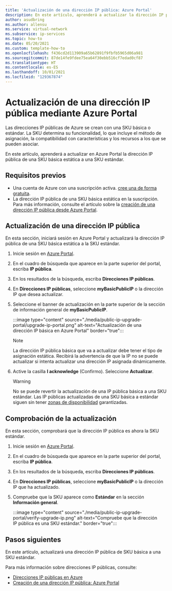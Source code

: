 ```yaml
---
title: 'Actualización de una dirección IP pública: Azure Portal'
description: En este artículo, aprenderá a actualizar la dirección IP pública de una SKU básica mediante Azure Portal.
author: asudbring
ms.author: allensu
ms.service: virtual-network
ms.subservice: ip-services
ms.topic: how-to
ms.date: 05/20/2021
ms.custom: template-how-to
ms.openlocfilehash: f436cd2d113909a65b62891f9fbfb5965d06a981
ms.sourcegitcommit: 87de14fe9fdee75ea64f30ebb516cf7edad0cf87
ms.translationtype: HT
ms.contentlocale: es-ES
ms.lasthandoff: 10/01/2021
ms.locfileid: "129367874"
---
```

# <a name="upgrade-a-public-ip-address-using-the-azure-portal"></a>Actualización de una dirección IP pública mediante Azure Portal

Las direcciones IP públicas de Azure se crean con una SKU básica o estándar. La SKU determina su funcionalidad, lo que incluye el método de asignación, la compatibilidad con características y los recursos a los que se pueden asociar. 

En este artículo, aprenderá a actualizar en Azure Portal la dirección IP pública de una SKU básica estática a una SKU estándar.

## <a name="prerequisites"></a>Requisitos previos

* Una cuenta de Azure con una suscripción activa. [cree una de forma gratuita](https://azure.microsoft.com/free/?ref=microsoft.com&utm_source=microsoft.com&utm_medium=docs&utm_campaign=visualstudio).
* La dirección IP pública de una SKU básica estática en la suscripción. Para más información, consulte el artículo sobre la [creación de una dirección IP pública desde Azure Portal](../../virtual-network/create-public-ip-portal.md#create-a-basic-sku-public-ip-address).

## <a name="upgrade-public-ip-address"></a>Actualización de una dirección IP pública

En esta sección, iniciará sesión en Azure Portal y actualizará la dirección IP pública de una SKU básica estática a la SKU estándar.

1. Inicie sesión en [Azure Portal](https://portal.azure.com).

2. En el cuadro de búsqueda que aparece en la parte superior del portal, escriba **IP pública**.

3. En los resultados de la búsqueda, escriba **Direcciones IP públicas**.

4. En **Direcciones IP públicas**, seleccione **myBasicPublicIP** o la dirección IP que desea actualizar.

5. Seleccione el banner de actualización en la parte superior de la sección de información general de **myBasicPublicIP**.

    :::image type="content" source="./media/public-ip-upgrade-portal/upgrade-ip-portal.png" alt-text="Actualización de una dirección IP básica en Azure Portal" border="true":::

    > [!NOTE]
    > La dirección IP pública básica que va a actualizar debe tener el tipo de asignación estática. Recibirá la advertencia de que la IP no se puede actualizar si intenta actualizar una dirección IP asignada dinámicamente.

6.  Active la casilla **I acknowledge** (Confirmo). Seleccione **Actualizar**.

    > [!WARNING]
    > No se puede revertir la actualización de una IP pública básica a una SKU estándar. Las IP públicas actualizadas de una SKU básica a estándar siguen sin tener [zonas de disponibilidad](../../availability-zones/az-overview.md?toc=%2fazure%2fvirtual-network%2ftoc.json#availability-zones) garantizadas.

## <a name="verify-upgrade"></a>Comprobación de la actualización

En esta sección, comprobará que la dirección IP pública es ahora la SKU estándar.

1. Inicie sesión en [Azure Portal](https://portal.azure.com).

2. En el cuadro de búsqueda que aparece en la parte superior del portal, escriba **IP pública**.

3. En los resultados de la búsqueda, escriba **Direcciones IP públicas**.

4. En **Direcciones IP públicas**, seleccione **myBasicPublicIP** o la dirección IP que ha actualizado.

5. Compruebe que la SKU aparece como **Estándar** en la sección **Información general**.

    :::image type="content" source="./media/public-ip-upgrade-portal/verify-upgrade-ip.png" alt-text="Compruebe que la dirección IP pública es una SKU estándar." border="true":::

## <a name="next-steps"></a>Pasos siguientes

En este artículo, actualizará una dirección IP pública de SKU básica a una SKU estándar.

Para más información sobre direcciones IP públicas, consulte:

- [Direcciones IP públicas en Azure](public-ip-addresses.md)
- [Creación de una dirección IP pública: Azure Portal](../../virtual-network/create-public-ip-portal.md)

